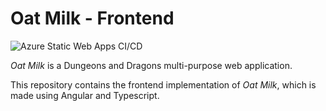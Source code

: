 # Oat Milk - Frontend
![Azure Static Web Apps CI/CD](https://github.com/terencequ/oat-milk-frontend/actions/workflows/azure-static-web-apps-gentle-forest-0562f7600.yml/badge.svg?branch=main)

*Oat Milk* is a Dungeons and Dragons multi-purpose web application.

This repository contains the frontend implementation of *Oat Milk*, which is made using Angular and Typescript.
